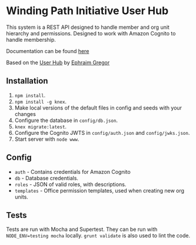# Winding Path Initiative User Hub
This system is a REST API designed to handle member and org unit hierarchy and permissions. Designed to work with Amazon Cognito to handle membership.

Documentation can be found [here](https://windingpathinitiative.github.io/wpi-hub/)

Based on the [User Hub](https://github.com/MindsEyeSociety/mes-hub) by [Ephraim Gregor](https://github.com/ChaosExAnima)

## Installation
1. `npm install`.
2. `npm install -g knex`.
3. Make local versions of the default files in config and seeds with your changes
4. Configure the database in `config/db.json`.
5. `knex migrate:latest`.
6. Configure the Cognito JWTS in `config/auth.json` and `config/jwks.json`.
7. Start server with `node www`.

## Config
* `auth` - Contains credentials for Amazon Cognito
* `db` - Database credentials.
* `roles` - JSON of valid roles, with descriptions.
* `templates` - Office permission templates, used when creating new org units.

## Tests
Tests are run with Mocha and Supertest. They can be run with `NODE_ENV=testing mocha` locally. `grunt validate` is also used to lint the code.
